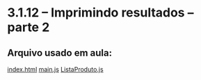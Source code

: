 # 3.1.12 – Imprimindo resultados – parte 2



## Arquivo usado em aula:

[index.html](/POO/codigos/projeto_opp/index.html)
[main.js](/POO/codigos/projeto_opp/src/assets/js/Main.js)
[ListaProduto.js](/POO/codigos/projeto_opp/src/assets/js/ListaProduto.js)